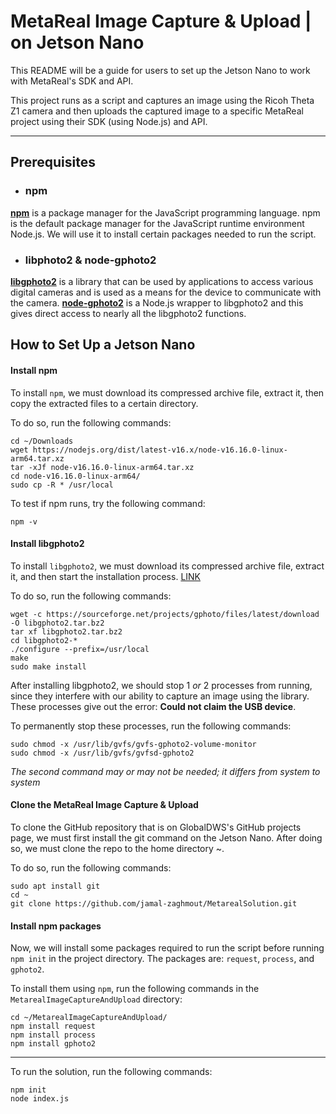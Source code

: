 # MetaReal Image Capture & Upload | on Jetson Nano

This README will be a guide for users to set up the Jetson Nano to work with MetaReal's SDK and API.

This project runs as a script and captures an image using the Ricoh Theta Z1 camera and then uploads the captured image
to a specific MetaReal project using their SDK (using Node.js) and API.

---

## Prerequisites

- ### npm

[**npm**](https://www.npmjs.com) is a package manager for the JavaScript programming language. npm is the default
package manager for the JavaScript runtime environment Node.js. We will use it to install certain packages needed to run
the script.

- ### libphoto2 & node-gphoto2

**[libgphoto2](http://www.gphoto.org/proj/libgphoto2/)** is a library that can be used by applications to access various
digital cameras and is used as a means
for the device to communicate with the camera.
**[node-gphoto2](https://npm.io/package/gphoto2)** is a Node.js wrapper to libgphoto2 and this gives direct access to
nearly all the libgphoto2 functions.

## How to Set Up a Jetson Nano

#### Install npm

To install `npm`, we must download its compressed archive file, extract it, then copy the extracted files to a certain
directory.

To do so, run the following commands:

```shell
cd ~/Downloads
wget https://nodejs.org/dist/latest-v16.x/node-v16.16.0-linux-arm64.tar.xz
tar -xJf node-v16.16.0-linux-arm64.tar.xz 
cd node-v16.16.0-linux-arm64/
sudo cp -R * /usr/local
```

To test if npm runs, try the following command:

```shell
npm -v
```

#### Install libgphoto2

To install `libgphoto2`, we must download its compressed archive file, extract it, and then start the installation
process. [LINK](https://github.com/gphoto/libgphoto2/blob/master/INSTALL)

To do so, run the following commands:

```shell
wget -c https://sourceforge.net/projects/gphoto/files/latest/download -O libgphoto2.tar.bz2
tar xf libgphoto2.tar.bz2
cd libgphoto2-*
./configure --prefix=/usr/local
make
sudo make install
```

After installing libgphoto2, we should stop 1 *or* 2 processes from running, since they interfere with our ability to
capture an image using the library. These processes give out the error: **Could not claim the USB device**.

To permanently stop these processes, run the following commands:

```shell
sudo chmod -x /usr/lib/gvfs/gvfs-gphoto2-volume-monitor
sudo chmod -x /usr/lib/gvfs/gvfsd-gphoto2
```

*The second command may or may not be needed; it differs from system to system*

#### Clone the MetaReal Image Capture & Upload

To clone the GitHub repository that is on GlobalDWS's GitHub projects page, we must first install the git command on the
Jetson Nano. After doing so, we must clone the repo to the home directory ~.

To do so, run the following commands:

```shell
sudo apt install git
cd ~
git clone https://github.com/jamal-zaghmout/MetarealSolution.git
```

#### Install npm packages

Now, we will install some packages required to run the script before running `npm init` in the project directory. The
packages are: `request`, `process`, and `gphoto2`.

To install them using `npm`, run the following commands in the `MetarealImageCaptureAndUpload` directory:

```shell
cd ~/MetarealImageCaptureAndUpload/
npm install request
npm install process
npm install gphoto2
```

---



To run the solution, run the following commands:

```shell
npm init
node index.js
```

